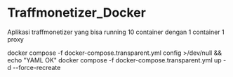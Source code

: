 # Traffmonetizer_Docker
Aplikasi traffmonetizer yang bisa running 10 container dengan 1 container 1 proxy


docker compose -f docker-compose.transparent.yml config >/dev/null && echo "YAML OK"
docker compose -f docker-compose.transparent.yml up -d --force-recreate

